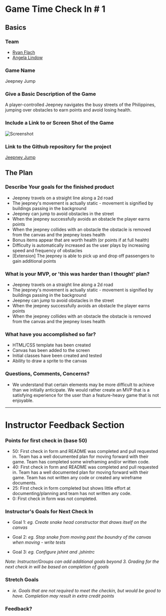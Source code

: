 # Game Time Check In # 1

## Basics

### Team
- [Ryan Flach](https://github.com/ryanflach)
- [Angela Lindow](https://github.com/allindow)

### Game Name

Jeepney Jump

### Give a Basic Description of the Game

A player-controlled Jeepney navigates the busy streets of the Philippines, jumping over obstacles to earn points and avoid losing health.

### Include a Link to or Screen Shot of the Game

![Screenshot](http://i.imgur.com/4SBYUQS.jpg)

### Link to the Github repository for the project
[Jeepney Jump](https://github.com/ryanflach/jeepney_jump)

## The Plan

### Describe Your goals for the finished product

- Jeepney travels on a straight line along a 2d road
- The jeepney's movement is actually static - movement is signified by buildings passing in the background
- Jeepney can jump to avoid obstacles in the street
- When the jeepney successfully avoids an obstacle the player earns points
- When the jeepney collides with an obstacle the obstacle is removed from the canvas and the jeepney loses health
- Bonus items appear that are worth health (or points if at full health)
- Difficulty is automatically increased as the user plays by increasing speed and frequency of obstacles
- [Extension] The jeepney is able to pick up and drop off passengers to gain additional points

### What is your MVP, or 'this was harder than I thought' plan?

- Jeepney travels on a straight line along a 2d road
- The jeepney's movement is actually static - movement is signified by buildings passing in the background
- Jeepney can jump to avoid obstacles in the street
- When the jeepney successfully avoids an obstacle the player earns points
- When the jeepney collides with an obstacle the obstacle is removed from the canvas and the jeepney loses health

### What have you accomplished so far?

- HTML/CSS template has been created
- Canvas has been added to the screen
- Initial classes have been created and tested
- Ability to draw a sprite to the canvas

### Questions, Comments, Concerns?

- We understand that certain elements may be more difficult to achieve than we initially anticipate. We would rather create an MVP that is a satisfying experience for the user than a feature-heavy game that is not enjoyable.

-----

# Instructor Feedback Section

### Points for first check in (base 50)

* 50: First check in form and README was completed and pull requested in. Team has a well documented plan for moving forward with their game. Team has completed some wireframing and/or written code.
* 40: First check in form and README was completed and pull requested in. Team has a well documented plan for moving forward with their game. Team has not written any code or created any wireframe documents.
* 25: First check in form completed but shows little effort at documenting/planning and team has not written any code.
* 0: First check in form was not completed.

### Instructor's Goals for Next Check In

* Goal 1: _eg. Create snake head constructor that draws itself on the canvas_

* Goal 2: _eg. Stop snake from moving past the boundry of the canvas when moving - write tests_

* Goal 3: _eg. Configure jshint and .jshintrc_

_Note: Instructor/Groups can add additional goals beyond 3. Grading for the next check in will be based on completion of goals_

### Stretch Goals

* _ie. Goals that are not required to meet the checkin, but would be good to have. Completion may result in extra credit points_

### Feedback?
